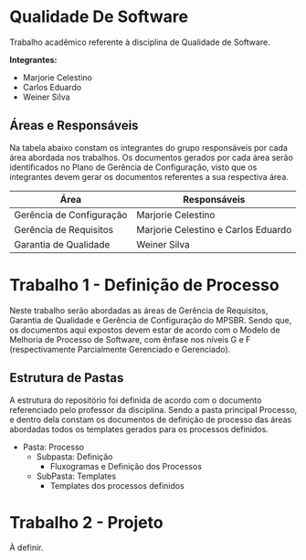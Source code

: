 # Qualidade De Software

Trabalho acadêmico referente à disciplina de Qualidade de Software.

**Integrantes:**

* Marjorie Celestino
* Carlos Eduardo
* Weiner Silva
  
## Áreas e Responsáveis
  
Na tabela abaixo constam os integrantes do grupo responsáveis por cada área abordada nos trabalhos. Os documentos gerados por cada área serão identificados no Plano de Gerência de Configuração, visto que os integrantes devem gerar os documentos referentes a sua respectiva área.
  
  **Área** | **Responsáveis**
  ---------|-----------------
  Gerência de Configuração | Marjorie Celestino
  Gerência de Requisitos | Marjorie Celestino e Carlos Eduardo
  Garantia de Qualidade | Weiner Silva


# Trabalho 1 - Definição de Processo
Neste trabalho serão abordadas as áreas de Gerência de Requisitos, Garantia de Qualidade e Gerência de Configuração do MPSBR. Sendo que, os documentos aqui expostos devem estar de acordo com o Modelo de Melhoria de Processo de Software, com ênfase nos níveis G e F (respectivamente Parcialmente Gerenciado e Gerenciado).

## Estrutura de Pastas

A estrutura do repositório foi definida de acordo com o documento referenciado pelo professor da disciplina. Sendo a pasta principal Processo, e dentro dela constam os documentos de definição de processo das áreas abordadas todos os templates gerados para os processos definidos.

* Pasta: Processo
   * Subpasta: Definição
      * Fluxogramas e Definição dos Processos
   * SubPasta: Templates
      * Templates dos processos definidos


# Trabalho 2 - Projeto 

À definir.

